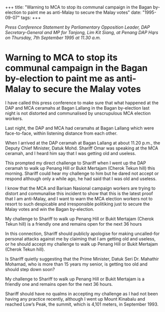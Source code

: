 +++ 
title: "Warning to MCA to stop its communal campaign in the Bagan by-election to paint me as anti-Malay to secure the Malay votes"
date: "1995-09-07"
tags:
+++

_Press Conference Statement by Parliamentary Opposition Leader, DAP Secretary-General and MP for Tanjong, Lim Kit Siang, at Penang DAP Hqrs on Thursday, 7th September 1995 at 11.30 a.m._

# Warning to MCA to stop its communal campaign in the Bagan by-election to paint me as anti-Malay to secure the Malay votes

I have called this press conference to make sure that what happened at the DAP and MCA ceramahs at Bagan Lallang in the Bagan by-election last night is not distorted and communalised by unscrupulous MCA election workers.</u>

Last night, the DAP and MCA had ceramahs at Bagan Lallang which were face-to-face, within listening distance from each other.

When I arrived at the DAP ceramah at Bagan Lallang at about 11.20 p.m., the Deputy Chief Minister, Datuk Mohd. Shariff Omar was speaking at the MCA ceramah, and I heard him say that I was getting old and useless.

This prompted my direct challenge to Shariff when I went up the DAP ceramah to walk up Penang Hill or Bukit Mertajam (Cherok Tekun hill) this morning. Shariff could hear my challenge to him but he dared not accept or respond although only a while ago, he had said that I was old and useless.

I know that the MCA and Barisan Nasional campaign workers are trying to distort and communalise this incident to show that this is the latest proof that I am anti-Malay, and I want to warn the MCA election workers not to resort to such despicable and irresponsible politiking just to secure the Malay votes and win the Bagan by-election.

My challenge to Shariff to walk up Penang Hill or Bukit Mertajam (Cherok Tekun hill) is a friendly one and remains open for the next 36 hours


In this connection, Shariff should publicly apologise for making uncalled-for personal attacks against me by claiming that I am getting old and useless, or he should accept my challenge to walk up Penang Hill or Bukit Mertajam (Cherok Tekun hill).

Is Shariff quietly suggesting that the Prime Minister, Datuk Seri Dr. Mahathir Mohamad, who is more than 15 years my senior, is getting too old and should step down soon?

My challenge to Shariff to walk up Penang Hill or Bukit Mertajam is a friendly one and remains open for the next 36 hours.

Shariff should have no qualms in accepting my challenge as I had not been having any practice recently, although I went up Mount Kinabalu and reached Low’s Peak, the summit, which is 4,101 meters, in September 1993.
 
